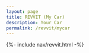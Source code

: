 ```yaml
---
layout: page
title: REVVIT (My Car)
description: Your Car
permalink: /revvit/mycar
---
```


{%- include nav/revvit.html -%}
